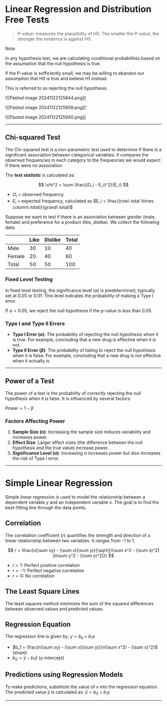 # Linear Regression and Distribution Free Tests

> P-value: measures the plausibility of H0. The smaller the P-value, the stronger the evidence is against H0.

> [!NOTE]
> In any hypothesis test, we are calculating conditional probabilities based on the assumption that the null hypothesis is true.

If the P-value is sufficiently small, we may be willing to abandon our assumption that H0 is true and believe H1 instead.

This is referred to as rejecting the null hypothesis.

![[Pasted image 20241122125844.png]]

![[Pasted image 20241122125909.png]]'

![[Pasted image 20241122125940.png]]

---

## Chi-squared Test

The Chi-squared test is a non-parametric test used to determine if there is a significant association between categorical variables. It compares the observed frequencies in each category to the frequencies we would expect if there were no association.

The ***test statistic*** is calculated as:

$$
\chi^2 = \sum \frac{(O_i - E_i)^2}{E_i}
$$

- $O_i$ = observed frequency
- $E_i$ = expected frequency, calculated as $E_i = \frac{(row\ total \times column\ total)}{grand\ total}$

Suppose we want to test if there is an association between gender (male, female) and preference for a product (like, dislike). We collect the following data:

|        | Like | Dislike | Total |
| ------ | ---- | ------- | ----- |
| Male   | 30   | 10      | 40    |
| Female | 20   | 40      | 60    |
| Total  | 50   | 50      | 100   |

### Fixed Level Testing

In fixed level testing, the significance level ($\alpha$) is predetermined, typically set at 0.05 or 0.01. This level indicates the probability of making a Type I error.

If $\alpha = 0.05$, we reject the null hypothesis if the p-value is less than 0.05.

### Type I and Type II Errors

- **Type I Error ($\alpha$)**: The probability of rejecting the null hypothesis when it is true. For example, concluding that a new drug is effective when it is not.
- **Type II Error ($\beta$)**: The probability of failing to reject the null hypothesis when it is false. For example, concluding that a new drug is not effective when it actually is.

---

## Power of a Test

The power of a test is the probability of correctly rejecting the null hypothesis when it is false. It is influenced by several factors:

$\text{Power} = 1 - \beta$

### Factors Affecting Power

1. **Sample Size (n)**: Increasing the sample size reduces variability and increases power.
2. **Effect Size**: Larger effect sizes (the difference between the null hypothesis and the true value) increase power.
3. **Significance Level ($\alpha$)**: Increasing $\alpha$ increases power but also increases the risk of Type I error.

---

# Simple Linear Regression

Simple linear regression is used to model the relationship between a dependent variable $y$ and an independent variable $x$. The goal is to find the best-fitting line through the data points.

## Correlation

The correlation coefficient ($r$) quantifies the strength and direction of a linear relationship between two variables. It ranges from -1 to 1.

$$
r = \frac{n(\sum xy) - (\sum x)(\sum y)}{\sqrt{[n\sum x^2 - (\sum x)^2][n\sum y^2 - (\sum y)^2]}}
$$

- $r = 1$: Perfect positive correlation
- $r = -1$: Perfect negative correlation
- $r = 0$: No correlation

## The Least Square Lines

The least squares method minimizes the sum of the squared differences between observed values and predicted values.

## Regression Equation

The regression line is given by: $y = b_0 + b_1x$

- $b_1 = \frac{n(\sum xy) - (\sum x)(\sum y)}{n(\sum x^2) - (\sum x)^2}$ (slope)
- $b_0 = \bar{y} - b_1\bar{x}$ (y-intercept)

## Predictions using Regression Models

To make predictions, substitute the value of $x$ into the regression equation. The predicted value $\hat{y}$ is calculated as: $\hat{y} = b_0 + b_1x$

---
